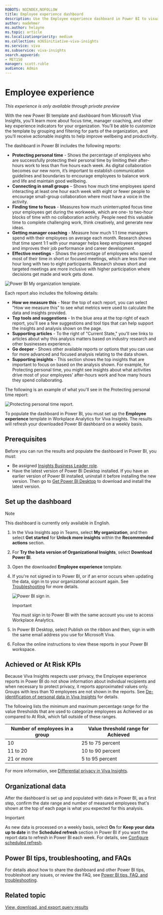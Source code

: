 ```yaml
---
ROBOTS: NOINDEX,NOFOLLOW
title: Employee experience dashboard
description: Use the Employee experience dashboard in Power BI to visualize predefined data from Microsoft Viva Insights
author: madehmer
ms.author: helayne
ms.topic: article
ms.localizationpriority: medium
ms.collection: m365initiative-viva-insights 
ms.service: viva 
ms.subservice: viva-insights 
search.appverid: 
- MET150 
manager: scott.ruble
audience: Admin
---
```


# Employee experience

*This experience is only available through private preview*

With the new Power BI template and dashboard from Microsoft Viva Insights, you'll learn more about focus time, manager coaching, and other key experience indicators for your organization. You’ll be able to customize the template by grouping and filtering for parts of the organization, and you’ll receive actionable insights to help improve wellbeing and productivity.

The dashboard in Power BI includes the following reports:

* **Protecting personal time** - Shows the percentage of employees who are successfully protecting their personal time by limiting their after-hours work to less than five hours each week. As digital collaboration becomes our new norm, it’s important to establish communication guidelines and boundaries to encourage employees to balance work and life and maintain good wellbeing.
* **Connecting in small groups** – Shows how much time employees spend interacting at least one hour each week with eight or fewer people to encourage small-group collaboration where most have a voice in the activity.
* **Finding time to focus** - Measures how much uninterrupted focus time your employees get during the workweek, which are one- to two-hour blocks of time with no collaboration activity. People need this valuable time to complete challenging work, think creatively, and generate new ideas.
* **Getting manager coaching** - Measure how much 1:1 time managers spend with their employees on average each month. Research shows that time spent 1:1 with your manager helps keep employees engaged and improves their job performance and career development.
* **Effective meetings** - Shows the percentage of employees who spend most of their time in short or focused meetings, which are less than one hour long with two to eight participants. Research shows short and targeted meetings are more inclusive with higher participation where decisions get made and work gets done.

![Power BI My organization template.](../Images/WpA/Tutorials/pbi-myorg.png)

Each report also includes the following details:

* **How we measure this** - Near the top of each report, you can select "How we measure this" to see what metrics were used to calculate the data and insights provided.
* **Top tools and suggestions** - In the blue area at the top right of each report, you'll see a few suggestions and tool tips that can help support the insights and analysis shown on the page.
* **Supporting articles** - To the right of "Current State," you'll see links to articles about why this analysis matters based on industry research and other businesses experience.
* **Go deeper** - Shows other available reports or options that you can use for more advanced and focused analysis relating to the data shown.
* **Supporting insights** - This section shows the top insights that are important to focus on based on the analysis shown. For example, for Protecting personal time, you might see insights about what activities drive most of your employees' after-hours work and how many hours they spend collaborating.

The following is an example of what you'll see in the Protecting personal time report:

![Protecting personal time report.](../Images/WpA/Tutorials/pbi-ppt-report.png)

To populate the dashboard in Power BI, you must set up the **Employee experience** template in Workplace Analytics for Viva Insights. The results will refresh your downloaded Power BI dashboard on a weekly basis.
<!--
## Demonstration

This uses sample data that is only representative of the dashboard and might not be exactly what you see in a live dashboard specific to your organization's unique data.

[Employee experience in Power BI demo](https://msit.powerbi.com/groups/me/reports/a46f5da2-58ba-467d-b1e8-68541ab302ea/ReportSection047f79d6110db8b7d45b?ctid=72f988bf-86f1-41af-91ab-2d7cd011db47&bookmarkGuid=Bookmarkcd33e1e642e6511e8d55) -->

## Prerequisites  

Before you can run the results and populate the dashboard in Power BI, you must:

* Be assigned [Insights Business Leader role](../use/user-roles.md).
* Have the latest version of Power BI Desktop installed. If you have an earlier version of Power BI installed, uninstall it before installing the new version.
Then go to [Get Power BI Desktop](https://www.microsoft.com/p/power-bi-desktop/9ntxr16hnw1t?activetab=pivot:overviewtab) to download and install the latest version.

## Set up the dashboard

>[!Note]
>This dashboard is currently only available in English.

1. In the Viva Insights app in Teams, select **My organization**, and then select **Get started** for **Unlock more insights** within the **Recommended actions** section.
2. For **Try the beta version of Organizational Insights**, select **Download Power BI**.
3. Open the downloaded **Employee experience** template.
4. If you're not signed in to Power BI, or if an error occurs when updating the data, sign in to your organizational account again. See [Troubleshooting](../tutorials/power-bi-templates.md#troubleshooting) for more details.

    ![Power BI sign in.](../Images/WpA/Tutorials/pbi-sign-in.png)

    >[!Important]
    >You must sign in to Power BI with the same account you use to access Workplace Analytics.

5. In Power BI Desktop, select Publish on the ribbon and then, sign in with the same email address you use for Microsoft Viva.
6. Follow the online instructions to view these reports in your Power BI workspace.

## Achieved or At Risk KPIs

Because Viva Insights respects user privacy, the Employee experience reports in Power BI do not show information about individual recipients and when necessary to protect privacy, it reports approximated values only. Groups with less than 10 employees are not shown in the reports. See [De-identification of personal data in Viva Insights](../privacy/de-identify-data.md) for details.

The following lists the minimum and maximum percentage range for the value thresholds that are used to categorize employees as Achieved or as compared to At Risk, which fall outside of these ranges.

Number of employees in a group | Value threshold range for Achieved
--------------| ------------
10 | 25 to 75 percent
11 to 20 | 10 to 90 percent
21 or more | 5 to 95 percent

For more information, see [Differential privacy in Viva Insights](../privacy/differential-privacy.md).  

## Organizational data

After the dashboard is set up and populated with data in Power BI, as a first step, confirm the date range and number of measured employees that's shown at the top of each page is what you expected for this analysis.

>[!Important]
>As new data is processed on a weekly basis, select **On** for **Keep your data up to date** in the **Scheduled refresh** section in Power BI if you want the report data to refresh in Power BI each week. For details, see [Configure scheduled refresh](/power-bi/connect-data/refresh-scheduled-refresh#scheduled-refresh).

## Power BI tips, troubleshooting, and FAQs

For details about how to share the dashboard and other Power BI tips, troubleshoot any issues, or review the FAQ, see [Power BI tips, FAQ, and troubleshooting](../tutorials/power-bi-templates.md).

## Related topic

[View, download, and export query results](../use/view-download-and-export-query-results.md)

